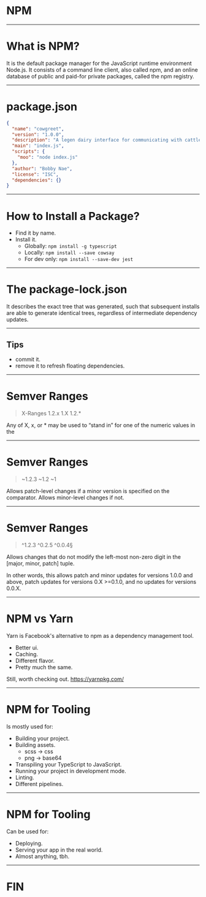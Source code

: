 # NPM

---

# What is NPM?

It is the default package manager for the JavaScript runtime environment Node.js. It consists of a command line client, also called npm, and an online database of public and paid-for private packages, called the npm registry.

---

# package.json

```json
{
  "name": "cowgreet",
  "version": "1.0.0",
  "description": "A legen dairy interface for communicating with cattle",
  "main": "index.js",
  "scripts": {
    "moo": "node index.js"
  },
  "author": "Bobby Nae",
  "license": "ISC",
  "dependencies": {}
}
```

---

# How to Install a Package?

- Find it by name.
- Install it.
  - Globally: `npm install -g typescript`
  - Locally: `npm install --save cowsay`
  - For dev only: `npm install --save-dev jest`

---

# The package-lock.json

 It describes the exact tree that was generated, such that subsequent installs are able to generate identical trees, regardless of intermediate dependency updates.

 ---

## Tips
- commit it.
- remove it to refresh floating dependencies.

---

# Semver Ranges

> X-Ranges 1.2.x 1.X 1.2.*

Any of X, x, or * may be used to “stand in” for one of the numeric values in the

---

# Semver Ranges

> ~1.2.3 ~1.2 ~1

Allows patch-level changes if a minor version is specified on the comparator.
Allows minor-level changes if not.

---

# Semver Ranges

> ^1.2.3 ^0.2.5 ^0.0.4§

Allows changes that do not modify the left-most non-zero digit in the [major, minor, patch] tuple.

In other words, this allows patch and minor updates for versions 1.0.0 and above,
patch updates for versions 0.X >=0.1.0,
and no updates for versions 0.0.X.

---

# NPM vs Yarn

Yarn is Facebook's alternative to npm as a dependency management tool.

- Better ui.
- Caching.
- Different flavor.
- Pretty much the same.

Still, worth checking out. https://yarnpkg.com/

---

# NPM for Tooling

Is mostly used for:
- Building your project.
- Building assets.
  - scss -> css
  - png -> base64
- Transpiling your TypeScript to JavaScript.
- Running your project in development mode.
- Linting.
- Different pipelines.

---

# NPM for Tooling

Can be used for:
- Deploying.
- Serving your app in the real world.
- Almost anything, tbh.

---

# FIN
